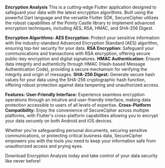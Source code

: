 **Encryption Analysis** 
This is a cutting-edge Flutter application designed to safeguard your data with the latest encryption algorithms. Built using the powerful Dart language and the versatile Flutter SDK, SecureCipher utilizes the robust capabilities of the Pointy Castle library to implement advanced encryption techniques, including AES, RSA, HMAC, and SHA-256 Digest.

**Encryption Algorithms:**
**AES Encryption:** Protect your sensitive information with the industry-standard Advanced Encryption Standard (AES) algorithm, ensuring top-tier security for your data.
**RSA Encryption:** Safeguard your communications and transactions with RSA encryption, offering secure public-key encryption and digital signatures.
**HMAC Authentication:** Ensure data integrity and authenticity through HMAC (Hash-based Message Authentication Code), providing a secure mechanism for verifying the integrity and origin of messages.
**SHA-256 Digest:** Generate secure hash values for your data using the SHA-256 cryptographic hash function, offering robust protection against data tampering and unauthorized access.

**Features:**
**User-Friendly Interface:** Experience seamless encryption operations through an intuitive and user-friendly interface, making data protection accessible to users of all levels of expertise.
**Cross-Platform Compatibility:** Enjoy the convenience of SecureCipher across multiple platforms, with Flutter's cross-platform capabilities allowing you to encrypt your data securely on both Android and iOS devices.

Whether you're safeguarding personal documents, securing sensitive communications, or protecting critical business data, SecureCipher empowers you with the tools you need to keep your information safe from unauthorized access and prying eyes.

Download Encryption Analysis today and take control of your data security like never before!
